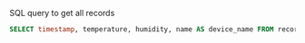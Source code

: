 SQL query to get all records

```sql
SELECT timestamp, temperature, humidity, name AS device_name FROM records INNER JOIN devices ON records.device_id = devices.id;
```
